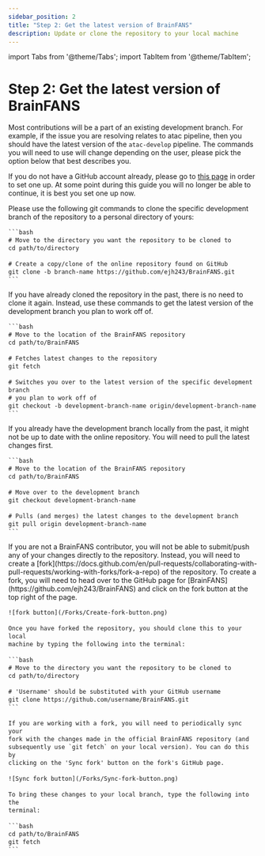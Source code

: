 ```yaml
---
sidebar_position: 2
title: "Step 2: Get the latest version of BrainFANS"
description: Update or clone the repository to your local machine
---
```

import Tabs from '@theme/Tabs';
import TabItem from '@theme/TabItem';

# Step 2: Get the latest version of BrainFANS
Most contributions will be a part of an existing development branch. For example, if the issue you are resolving relates to atac pipeline, then you should have the latest version of the `atac-develop` pipeline. The commands you will need to use will change depending on the user, please pick the option below that best describes you.

If you do not have a GitHub account already, please go to 
[this page](./Git-account-creation.md) in order to set one up. At some point 
during this guide you will no longer be able to continue, it is best you set 
one up now.

<Tabs>
  <TabItem value="New-user" label="First time cloning BrainFANS" default>
     Please use the following git commands to clone the specific development branch of the repository to a personal directory of yours:

    ```bash
    # Move to the directory you want the repository to be cloned to
    cd path/to/directory

    # Create a copy/clone of the online repository found on GitHub
    git clone -b branch-name https://github.com/ejh243/BrainFANS.git
    ```
  </TabItem>
  <TabItem value="Existing-user" label="You do not have the development branch locally">
    If you have already cloned the repository in the past, there is no need to clone it again. Instead, use these commands to get the latest version of the development branch you plan to work off of.

    ```bash
    # Move to the location of the BrainFANS repository
    cd path/to/BrainFANS

    # Fetches latest changes to the repository
    git fetch

    # Switches you over to the latest version of the specific development branch 
    # you plan to work off of
    git checkout -b development-branch-name origin/development-branch-name
    ```
  </TabItem>
  <TabItem value="Existing-branch" label="You already have the development branch locally">
    If you already have the development branch locally from the past, it might not be up to date with the online repository. You will need to pull the latest changes first.

    ```bash
    # Move to the location of the BrainFANS repository
    cd path/to/BrainFANS

    # Move over to the development branch
    git checkout development-branch-name

    # Pulls (and merges) the latest changes to the development branch
    git pull origin development-branch-name 
    ```
  </TabItem>
  <TabItem value="Non contributor" label="You are not a contributor">
    If you are not a BrainFANS contributor, you will not be able to submit/push
    any of your changes directly to the repository. Instead, you will need to
    create a [fork](https://docs.github.com/en/pull-requests/collaborating-with-pull-requests/working-with-forks/fork-a-repo) 
    of the repository. To create a fork, you will need to head over to the
    GitHub page for [BrainFANS](https://github.com/ejh243/BrainFANS) and click
    on the fork button at the top right of the page.

    ![fork button](/Forks/Create-fork-button.png)

    Once you have forked the repository, you should clone this to your local
    machine by typing the following into the terminal:

    ```bash
    # Move to the directory you want the repository to be cloned to
    cd path/to/directory

    # 'Username' should be substituted with your GitHub username
    git clone https://github.com/username/BrainFANS.git
    ```

    If you are working with a fork, you will need to periodically sync your
    fork with the changes made in the official BrainFANS repository (and
    subsequently use `git fetch` on your local version). You can do this by
    clicking on the 'Sync fork' button on the fork's GitHub page.

    ![Sync fork button](/Forks/Sync-fork-button.png)

    To bring these changes to your local branch, type the following into the
    terminal:

    ```bash
    cd path/to/BrainFANS
    git fetch
    ```
  </TabItem>
</Tabs>
